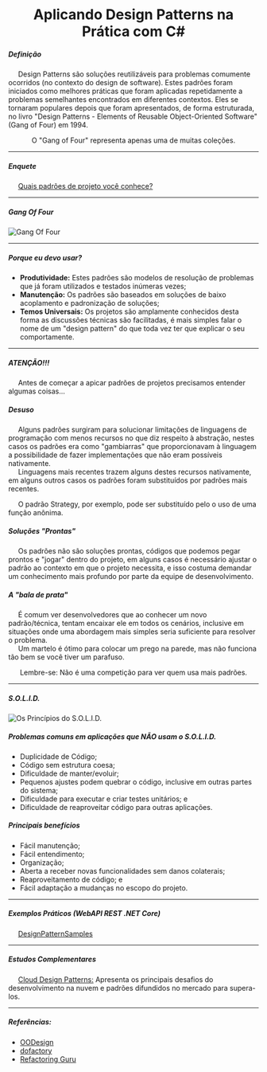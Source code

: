 <h1 align="center">Aplicando Design Patterns na Prática com C#</h1>

<h5 align="left">Definição</h5>

<p align="left">
  &nbsp;&nbsp;&nbsp;&nbsp;&nbsp;Design Patterns são soluções reutilizáveis para problemas comumente ocorridos (no contexto do design de software). Estes padrões foram iniciados como melhores práticas que foram aplicadas repetidamente a problemas semelhantes encontrados em diferentes contextos. Eles se tornaram populares depois que foram apresentados, de forma estruturada, no livro "Design Patterns - Elements of Reusable Object-Oriented Software" (Gang of Four) em 1994.
</p>

<p align="center">
  O "Gang of Four" representa apenas uma de muitas coleções.
</p>

<hr />

<h5 align="left">Enquete</h5>

<p align="left">
  &nbsp;&nbsp;&nbsp;&nbsp;&nbsp;<a href="www.menti.com/iq57cex4f5">Quais padrões de projeto você conhece?</a>
</p>

<hr />

<h5 align="left">Gang Of Four</h5>

<p align="left">
  <img src="https://github.com/lucasrmagalhaes/aplicandoDesignPatternsNaPraticaComDotNet-DIO/blob/main/img/GoF.jpg" alt="Gang Of Four">
</p>

<hr />

<h5 align="left">Porque eu devo usar?</h5>

<ul>
  <li><strong>Produtividade:</strong> Estes padrões são modelos de resolução de problemas que já foram utilizados e testados inúmeras vezes;</li>
  <li><strong>Manutenção:</strong> Os padrões são baseados em soluções de baixo acoplamento e padronização de soluções;</li>
  <li><strong>Temos Universais:</strong> Os projetos são amplamente conhecidos desta forma as discussões técnicas são facilitadas, é mais simples falar o nome de um "design pattern" do que toda vez ter que explicar o seu comportamente.</li>
</ul>

<hr />

<h5 align="left">ATENÇÃO!!!</h5>

<p align="left">
  &nbsp;&nbsp;&nbsp;&nbsp;&nbsp;Antes de começar a apicar padrões de projetos precisamos entender algumas coisas...
</p>

<h5 align="left">Desuso</h5>

<p align="left">
  &nbsp;&nbsp;&nbsp;&nbsp;&nbsp;Alguns padrões surgiram para solucionar limitações de linguagens de programação com menos recursos no que diz respeito à abstração, nestes casos os padrões era como "gambiarras" que proporcionavam à linguagem a possibilidade de fazer implementações que não eram possíveis nativamente.<br />
  &nbsp;&nbsp;&nbsp;&nbsp;&nbsp;Linguagens mais recentes trazem alguns destes recursos nativamente, em alguns outros casos os padrões foram substituídos por padrões mais recentes.<br />
  
  &nbsp;&nbsp;&nbsp;&nbsp;&nbsp;O padrão Strategy, por exemplo, pode ser substituído pelo o uso de uma função anônima.
</p>

<h5 align="left">Soluções "Prontas"</h5>

<p align="left">
  &nbsp;&nbsp;&nbsp;&nbsp;&nbsp;Os padrões não são soluções prontas, códigos que podemos pegar prontos e "jogar" dentro do projeto, em alguns casos é necessário ajustar o padrão ao contexto em que o projeto necessita, e isso costuma demandar um conhecimento mais profundo por parte da equipe de desenvolvimento.
</p>

<h5 align="left">A "bala de prata"</h5>

<p align="left">
  &nbsp;&nbsp;&nbsp;&nbsp;&nbsp;É comum ver desenvolvedores que ao conhecer um novo padrão/técnica, tentam encaixar ele em todos os cenários, inclusive em situações onde uma abordagem mais simples seria suficiente para resolver o problema.<br />
  &nbsp;&nbsp;&nbsp;&nbsp;&nbsp;Um martelo é ótimo para colocar um prego na parede, mas não funciona tão bem se você tiver um parafuso.
</p>

<p align="center">
  Lembre-se: Não é uma competição para ver quem usa mais padrões.
</p>

<hr />

<h5 align="left">S.O.L.I.D.</h5>

<p align="left">
  <img src="https://github.com/lucasrmagalhaes/aplicandoDesignPatternsNaPraticaComDotNet-DIO/blob/main/img/OsPrincipiosDoS.O.L.I.D.jpg" alt="Os Princípios do S.O.L.I.D.">
</p>

<h5 align="left">Problemas comuns em aplicações que NÃO usam o S.O.L.I.D.</h5>

<ul>
  <li>Duplicidade de Código;</li>
  <li>Código sem estrutura coesa;</li>
  <li>Dificuldade de manter/evoluir;</li>
  <li>Pequenos ajustes podem quebrar o código, inclusive em outras partes do sistema;</li>
  <li>Dificuldade para executar e criar testes unitários; e</li>
  <li>Dificuldade de reaproveitar código para outras aplicações.</li>
</ul>

<h5 align="left">Principais benefícios</h5>

<ul>
  <li>Fácil manutenção;</li>
  <li>Fácil entendimento;</li>
  <li>Organização;</li>
  <li>Aberta a receber novas funcionalidades sem danos colaterais;</li>
  <li>Reaproveitamento de código; e</li>
  <li>Fácil adaptação a mudanças no escopo do projeto.</li>
</ul>

<hr />

<h5 align="left">Exemplos Práticos (WebAPI REST .NET Core)</h5>

<p align="left">
  &nbsp;&nbsp;&nbsp;&nbsp;&nbsp;<a href="https://github.com/fructuoso/DesignPatternSamples">DesignPatternSamples</a>
</p>

<hr />

<h5 align="left">Estudos Complementares</h5>

<p align="left">
  &nbsp;&nbsp;&nbsp;&nbsp;&nbsp;<a href="https://docs.microsoft.com/en-us/azure/architecture/patterns/">Cloud Design Patterns:</a> Apresenta os principais desafios do desenvolvimento na nuvem e padrões difundidos no mercado para supera-los.
</p>

<hr />

<h5 align="left">Referências:</h5>

<ul>
  <li><a href="https://www.oodesign.com/">OODesign</a></li>
  <li><a href="https://www.dofactory.com/net/design-patterns/">dofactory</a></li>
  <li><a href="https://refactoring.guru/design-patterns">Refactoring Guru</a></li>
</ul>